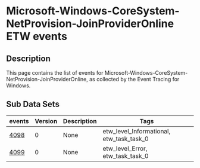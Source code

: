 # Microsoft-Windows-CoreSystem-NetProvision-JoinProviderOnline ETW events

## Description
This page contains the list of events for Microsoft-Windows-CoreSystem-NetProvision-JoinProviderOnline, as collected by the Event Tracing for Windows.

## Sub Data Sets
|events|Version|Description|Tags|
|---|---|---|---|
|[4098](events/event-4098.md)|0|None|etw_level_Informational, etw_task_task_0|
|[4099](events/event-4099.md)|0|None|etw_level_Error, etw_task_task_0|
